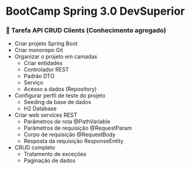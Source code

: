 # BootCamp Spring 3.0 DevSuperior

### :rocket: Tarefa API CRUD Clients (Conhecimento agregado)

- Criar projeto Spring Boot
- Criar monorepo Git
- Organizar o projeto em camadas
  - Criar entidades
  - Controlador REST
  - Padrão DTO
  - Serviço
  - Acesso a dados (Repository)
- Configurar perfil de teste do projeto
  - Seeding da base de dados
  - H2 Database
- Criar web services REST
  - Parâmetros de rota @PathVariable
  - Parâmetros de requisição @RequestParam
  - Corpo de requisição @RequestBody
  - Resposta da requisição ResponseEntity<T>
- CRUD completo
  - Tratamento de exceções
  - Paginação de dados

###
